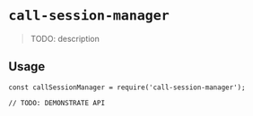 # `call-session-manager`

> TODO: description

## Usage

```
const callSessionManager = require('call-session-manager');

// TODO: DEMONSTRATE API
```
